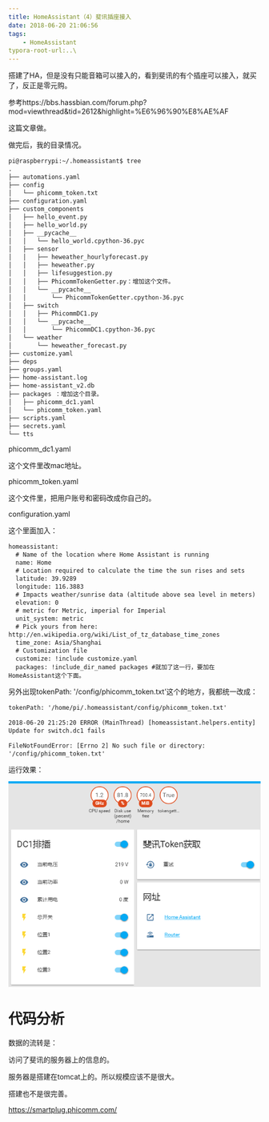 ```yaml
---
title: HomeAssistant（4）斐讯插座接入
date: 2018-06-20 21:06:56
tags:
	- HomeAssistant
typora-root-url:..\
---
```




搭建了HA，但是没有只能音箱可以接入的，看到斐讯的有个插座可以接入，就买了，反正是零元购。



参考https://bbs.hassbian.com/forum.php?mod=viewthread&tid=2612&highlight=%E6%96%90%E8%AE%AF

这篇文章做。

做完后，我的目录情况。

```
pi@raspberrypi:~/.homeassistant$ tree
.
├── automations.yaml
├── config
│   └── phicomm_token.txt
├── configuration.yaml
├── custom_components
│   ├── hello_event.py
│   ├── hello_world.py
│   ├── __pycache__
│   │   └── hello_world.cpython-36.pyc
│   ├── sensor
│   │   ├── heweather_hourlyforecast.py
│   │   ├── heweather.py
│   │   ├── lifesuggestion.py
│   │   ├── PhicommTokenGetter.py：增加这个文件。
│   │   └── __pycache__
│   │       └── PhicommTokenGetter.cpython-36.pyc
│   ├── switch
│   │   ├── PhicommDC1.py
│   │   └── __pycache__
│   │       └── PhicommDC1.cpython-36.pyc
│   └── weather
│       └── heweather_forecast.py
├── customize.yaml
├── deps
├── groups.yaml
├── home-assistant.log
├── home-assistant_v2.db
├── packages ：增加这个目录。
│   ├── phicomm_dc1.yaml
│   └── phicomm_token.yaml
├── scripts.yaml
├── secrets.yaml
└── tts
```

phicomm_dc1.yaml

这个文件里改mac地址。

phicomm_token.yaml

这个文件里，把用户账号和密码改成你自己的。

configuration.yaml

这个里面加入：

```
homeassistant:
  # Name of the location where Home Assistant is running
  name: Home
  # Location required to calculate the time the sun rises and sets
  latitude: 39.9289
  longitude: 116.3883
  # Impacts weather/sunrise data (altitude above sea level in meters)
  elevation: 0
  # metric for Metric, imperial for Imperial
  unit_system: metric
  # Pick yours from here: http://en.wikipedia.org/wiki/List_of_tz_database_time_zones
  time_zone: Asia/Shanghai
  # Customization file
  customize: !include customize.yaml
  packages: !include_dir_named packages #就加了这一行，要加在HomeAssistant这个下面。
```

另外出现tokenPath: '/config/phicomm_token.txt'这个的地方，我都统一改成：

```
tokenPath: '/home/pi/.homeassistant/config/phicomm_token.txt'
```





```
2018-06-20 21:25:20 ERROR (MainThread) [homeassistant.helpers.entity] Update for switch.dc1 fails
```

```
FileNotFoundError: [Errno 2] No such file or directory: '/config/phicomm_token.txt'
```



运行效果：

![](/images/HomeAssistant（4）-运行效果.png)





# 代码分析

数据的流转是：

访问了斐讯的服务器上的信息的。

服务器是搭建在tomcat上的。所以规模应该不是很大。

搭建也不是很完善。

https://smartplug.phicomm.com/

